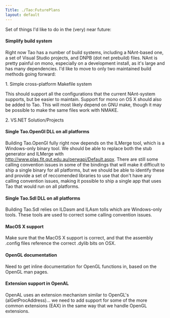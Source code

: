 ```yaml
---
Title: ./Tao:FuturePlans
layout: default
---
```


Set of things I'd like to do in the (very) near future:

#### Simplify build system

Right now Tao has a number of build systems, including a NAnt-based one,
a set of Visual Studio projects, and DNPB (dot net prebuild) files. NAnt
is pretty painful on mono, especially on a development install, as it's
large and has many dependencies. I'd like to move to only two maintained
build methods going forward:

​1. Simple cross-platform Makefile system

This should support all the configurations that the current NAnt-system
supports, but be easier to maintain. Support for mono on OS X should
also be added to Tao. This will most likely depend on GNU make, though
it may be possible to make the same files work with NMAKE.

​2. VS.NET Solution/Projects

#### Single Tao.OpenGl DLL on all platforms

Building Tao.OpenGl fully right now depends on the ILMerge tool, which
is a Windows-only binary tool. We should be able to replace both the
stub generator and ILMerge with
[<http://www.plas.fit.qut.edu.au/perwapi/Default.aspx>]({{site.url}}/PERWAPI "wikilink").
There are still some calling convention issues in some of the bindings
that will make it difficult to ship a single binary for all platforms,
but we should be able to identify these and provide a set of reccomended
libraries to use that don't have any calling convention issues, making
it possible to ship a single app that uses Tao that would run on all
platforms.

#### Single Tao.Sdl DLL on all platforms

Building Tao.Sdl relies on ILDasm and ILAsm tolls which are Windows-only
tools. These tools are used to correct some calling convention issues.

#### MacOS X support

Make sure that the MacOS X support is correct, and that the assembly
.config files reference the correct .dylib bits on OSX.

#### OpenGL documentation

Need to get inline documentation for OpenGL functions in, based on the
OpenGL man pages.

#### Extension support in OpenAL

OpenAL uses an extension mechanism similar to OpenGL's
(alGetProcAddress)... we need to add support for some of the more common
extensions (EAX) in the same way that we handle OpenGL extensions.
